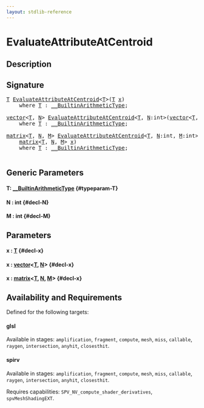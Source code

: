 ```yaml
---
layout: stdlib-reference
---
```


# EvaluateAttributeAtCentroid

## Description





## Signature 

<pre>
<a href="/stdlib-reference/global-decls/EvaluateAttributeAtCentroid#typeparam-T" class="code_type">T</a> <a href="/stdlib-reference/global-decls/EvaluateAttributeAtCentroid">EvaluateAttributeAtCentroid</a>&lt;<a href="/stdlib-reference/global-decls/EvaluateAttributeAtCentroid#typeparam-T" class="code_type">T</a>&gt;(<a href="/stdlib-reference/global-decls/EvaluateAttributeAtCentroid#typeparam-T" class="code_type">T</a> <a href="/stdlib-reference/global-decls/EvaluateAttributeAtCentroid#decl-x" class="code_param">x</a>)
    <span class='code_keyword'>where</span> <a href="/stdlib-reference/global-decls/EvaluateAttributeAtCentroid#typeparam-T" class="code_type">T</a> : <a href="/stdlib-reference/interfaces/BuiltinArithmeticType/index" class="code_type">__BuiltinArithmeticType</a>;

<a href="/stdlib-reference/types/vector/index" class="code_type">vector</a>&lt;<a href="/stdlib-reference/global-decls/EvaluateAttributeAtCentroid#typeparam-T" class="code_type">T</a>, <a href="/stdlib-reference/global-decls/EvaluateAttributeAtCentroid#decl-N" class="code_var">N</a>&gt; <a href="/stdlib-reference/global-decls/EvaluateAttributeAtCentroid">EvaluateAttributeAtCentroid</a>&lt;<a href="/stdlib-reference/global-decls/EvaluateAttributeAtCentroid#typeparam-T" class="code_type">T</a>, <a href="/stdlib-reference/global-decls/EvaluateAttributeAtCentroid#decl-N" class="code_var">N</a>:<span class="code_keyword">int</span>&gt;(<a href="/stdlib-reference/types/vector/index" class="code_type">vector</a>&lt;<a href="/stdlib-reference/global-decls/EvaluateAttributeAtCentroid#typeparam-T" class="code_type">T</a>, <a href="/stdlib-reference/global-decls/EvaluateAttributeAtCentroid#decl-N" class="code_var">N</a>&gt; <a href="/stdlib-reference/global-decls/EvaluateAttributeAtCentroid#decl-x" class="code_param">x</a>)
    <span class='code_keyword'>where</span> <a href="/stdlib-reference/global-decls/EvaluateAttributeAtCentroid#typeparam-T" class="code_type">T</a> : <a href="/stdlib-reference/interfaces/BuiltinArithmeticType/index" class="code_type">__BuiltinArithmeticType</a>;

<a href="/stdlib-reference/types/matrix/index" class="code_type">matrix</a>&lt;<a href="/stdlib-reference/global-decls/EvaluateAttributeAtCentroid#typeparam-T" class="code_type">T</a>, <a href="/stdlib-reference/global-decls/EvaluateAttributeAtCentroid#decl-N" class="code_var">N</a>, <a href="/stdlib-reference/global-decls/EvaluateAttributeAtCentroid#decl-M" class="code_var">M</a>&gt; <a href="/stdlib-reference/global-decls/EvaluateAttributeAtCentroid">EvaluateAttributeAtCentroid</a>&lt;<a href="/stdlib-reference/global-decls/EvaluateAttributeAtCentroid#typeparam-T" class="code_type">T</a>, <a href="/stdlib-reference/global-decls/EvaluateAttributeAtCentroid#decl-N" class="code_var">N</a>:<span class="code_keyword">int</span>, <a href="/stdlib-reference/global-decls/EvaluateAttributeAtCentroid#decl-M" class="code_var">M</a>:<span class="code_keyword">int</span>&gt;(
    <a href="/stdlib-reference/types/matrix/index" class="code_type">matrix</a>&lt;<a href="/stdlib-reference/global-decls/EvaluateAttributeAtCentroid#typeparam-T" class="code_type">T</a>, <a href="/stdlib-reference/global-decls/EvaluateAttributeAtCentroid#decl-N" class="code_var">N</a>, <a href="/stdlib-reference/global-decls/EvaluateAttributeAtCentroid#decl-M" class="code_var">M</a>&gt; <a href="/stdlib-reference/global-decls/EvaluateAttributeAtCentroid#decl-x" class="code_param">x</a>)
    <span class='code_keyword'>where</span> <a href="/stdlib-reference/global-decls/EvaluateAttributeAtCentroid#typeparam-T" class="code_type">T</a> : <a href="/stdlib-reference/interfaces/BuiltinArithmeticType/index" class="code_type">__BuiltinArithmeticType</a>;

</pre>

## Generic Parameters

#### T: [\_\_BuiltinArithmeticType](/stdlib-reference/interfaces/BuiltinArithmeticType/index) {#typeparam-T}
#### N  : int {#decl-N}
#### M  : int {#decl-M}

## Parameters

#### x  : [T](/stdlib-reference/global-decls/EvaluateAttributeAtCentroid#typeparam-T) {#decl-x}
#### x  : [vector](/stdlib-reference/types/vector/index)\<[T](/stdlib-reference/types/vector/index#typeparam-T), [N](/stdlib-reference/types/vector/index#decl-N)\> {#decl-x}
#### x  : [matrix](/stdlib-reference/types/matrix/index)\<[T](/stdlib-reference/types/matrix/T), [N](/stdlib-reference/types/matrix/index#decl-N), [M](/stdlib-reference/types/matrix/index#decl-M)\> {#decl-x}

## Availability and Requirements

Defined for the following targets:

#### glsl
Available in stages: `amplification`, `fragment`, `compute`, `mesh`, `miss`, `callable`, `raygen`, `intersection`, `anyhit`, `closesthit`.

#### spirv
Available in stages: `amplification`, `fragment`, `compute`, `mesh`, `miss`, `callable`, `raygen`, `intersection`, `anyhit`, `closesthit`.

Requires capabilities: `SPV_NV_compute_shader_derivatives`, `spvMeshShadingEXT`.


